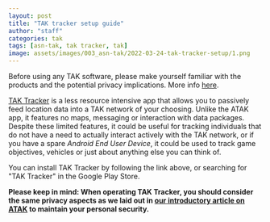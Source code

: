 ```yaml
---
layout: post
title: "TAK tracker setup guide"
author: "staff"
categories: tak
tags: [asn-tak, tak tracker, tak]
image: assets/images/003_asn-tak/2022-03-24-tak-tracker-setup/1.png
---
```


Before using any TAK software, please make yourself familiar with the products and the potential privacy implications. More info [here]({{site.baseurl}}/asn-tak-overview).


<a href="https://play.google.com/store/apps/details?id=gov.tak.taktracker&hl=en&gl=US" target="_blank">TAK Tracker</a> is a less resource intensive app that allows you to passively feed location data into a TAK network of your choosing.
Unlike the ATAK app, it features no maps, messaging or interaction with data packages.
Despite these limited features, it could be useful for tracking individuals that do not have a need to actually interact actively with the TAK network, or if you have a spare *Android End User Device*, it could be used to track game objectives, vehicles or just about anything else you can think of.

You can install TAK Tracker by following the link above, or searching for "TAK Tracker" in the Google Play Store.


**Please keep in mind: When operating TAK Tracker, you should consider the same privacy aspects as we laid out in <a href="{{site.baseurl}}/introduction-to-atak/">our introductory article on ATAK</a> to maintain your personal security.**